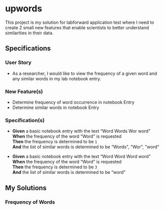 # upwords
This project is my solution for labforward application test where I need to create 2 small new features that enable scientists to
better understand similarities in their data.

## Specifications

### User Story
* As a researcher, I would like to view the frequency of a given word and any similar
words in my lab notebook entry.

### New Feature(s)
* Determine frequency of word occurrence in notebook Entry
* Determine similar words in notebook Entry

### Specification(s)
* **Given** a basic notebook entry with the text “Word Words Wor word"\
**When** the frequency of the word “Word” is requested\
**Then** the frequency is determined to be `1`\
**And** the list of similar words is determined to be “Words", "Wor", "word"

* **Given** a basic notebook entry with the text “Word Word Word word"\
**When** the frequency of the word “Word” is requested\
**Then** the frequency is determined to be `3`\
**And** the list of similar words is determined to be “word"

## My Solutions

### Frequency of Words


